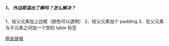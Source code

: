 ##### 1、 外边距溢出了解吗？怎么解决？
1、给父元素加上边框（颜色可以透明）
2、给父元素加个 padding
3、在父元素与子元素之间加一个空的 table 标签

[网友链接](https://blog.csdn.net/qq_49353940/article/details/107376757)